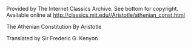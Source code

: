 Provided by The Internet Classics Archive.
See bottom for copyright.
Available online at     http://classics.mit.edu//Aristotle/athenian_const.html

The Athenian Constitution By Aristotle



Translated by Sir Frederic G. Kenyon

